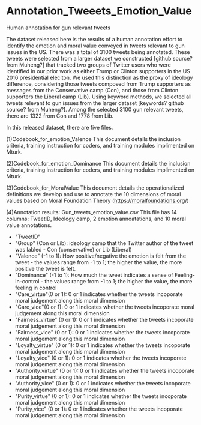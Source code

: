 # Annotation_Tweeets_Emotion_Value
Human annotation for gun relevant tweets

The dataset released here is the results of a human annotation effort to identify the emotion and moral value conveyed in tweets relevant to gun issues in the US. There was a total of 3100 tweets being annotated. These tweets were selected from a larger dataset we constructed [github source? from Muheng?] that tracked two groups of Twitter users who were identified in our prior work as either Trump or Clinton supporters in the US 2016 presidential eleciton. We used this distinction as the proxy of ideology difference, considering those tweets composed from Trump supporters as messages from the Conservative camp (Con), and those from Clinton supporters the Liberal camp (Lib). Using keyword methods, we selected all tweets relevant to gun issues from the larger dataset [keywords? github source? from Muheng?]. Among the selected 3100 gun relevant tweets, there are 1322 from Con and 1778 from Lib.

In this released dataset, there are five files.

(1)Codebook_for_emotion_Valence
This document details the inclusion criteria, training instruction for coders, and training modules implimented on Mturk.

(2)Codebook_for_emotion_Dominance
This document details the inclusion criteria, training instruction for coders, and training modules implimented on Mturk.

(3)Codebook_for_MoralValue
This document details the operationalized definitions we develop and use to annotate the 10 dimensions of moral values based on Moral Foundation Theory (https://moralfoundations.org/)

(4)Annotation results: Gun_tweets_emotion_value.csv
This file has 14 columns: TweetID, Ideology camp, 2 emotion annoatations, and 10 moral value annotations.

* "TweetID"
* "Group" (Con or Lib): ideology camp that the Twitter author of the tweet was labled - Con (conservative) or Lib (Liberal)
* "Valence" (-1 to 1): How positive/negative the emotion is felt from the tweet - the values range from -1 to 1; the higher the value, the more positive the tweet is felt.
* "Dominance" (-1 to 1): How much the tweet indicates a sense of Feeling-in-control - the values range from -1 to 1; the higher the value, the more feeling in control
* "Care_virtue"(0 or 1): 0 or 1 indicates whether the tweets incoporate moral judgement along this moral dimension
* "Care_vice"(0 or 1): 0 or 1 indicates whether the tweets incoporate moral judgement along this moral dimension
* "Fairness_virtue" (0 or 1): 0 or 1 indicates whether the tweets incoporate moral judgement along this moral dimension
* "Fairness_vice" (0 or 1): 0 or 1 indicates whether the tweets incoporate moral judgement along this moral dimension
* "Loyalty_virtue" (0 or 1): 0 or 1 indicates whether the tweets incoporate moral judgement along this moral dimension
* "Loyalty_vice" (0 or 1): 0 or 1 indicates whether the tweets incoporate moral judgement along this moral dimension
* "Authority_virtue" (0 or 1): 0 or 1 indicates whether the tweets incoporate moral judgement along this moral dimension
* "Authority_vice" (0 or 1): 0 or 1 indicates whether the tweets incoporate moral judgement along this moral dimension
* "Purity_virtue" (0 or 1): 0 or 1 indicates whether the tweets incoporate moral judgement along this moral dimension
* "Purity_vice" (0 or 1): 0 or 1 indicates whether the tweets incoporate moral judgement along this moral dimension
